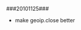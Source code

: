 <style>
li {
}
em {
text-decoration: line-through;
}
strong {
color: #ff80b2;
}
</style>
###20101125###
*   make geoip.close better
